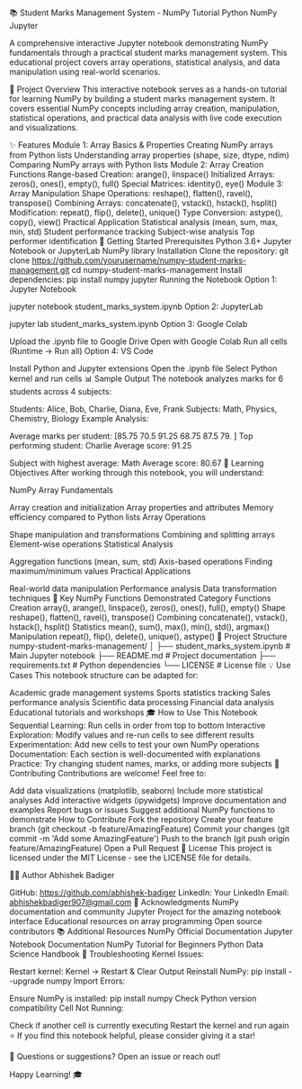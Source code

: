 📚 Student Marks Management System - NumPy Tutorial
Python NumPy Jupyter

A comprehensive interactive Jupyter notebook demonstrating NumPy fundamentals through a practical student marks management system. This educational project covers array operations, statistical analysis, and data manipulation using real-world scenarios.

🎯 Project Overview
This interactive notebook serves as a hands-on tutorial for learning NumPy by building a student marks management system. It covers essential NumPy concepts including array creation, manipulation, statistical operations, and practical data analysis with live code execution and visualizations.

✨ Features
Module 1: Array Basics & Properties
Creating NumPy arrays from Python lists
Understanding array properties (shape, size, dtype, ndim)
Comparing NumPy arrays with Python lists
Module 2: Array Creation Functions
Range-based Creation: arange(), linspace()
Initialized Arrays: zeros(), ones(), empty(), full()
Special Matrices: identity(), eye()
Module 3: Array Manipulation
Shape Operations: reshape(), flatten(), ravel(), transpose()
Combining Arrays: concatenate(), vstack(), hstack(), hsplit()
Modification: repeat(), flip(), delete(), unique()
Type Conversion: astype(), copy(), view()
Practical Application
Statistical analysis (mean, sum, max, min, std)
Student performance tracking
Subject-wise analysis
Top performer identification
🚀 Getting Started
Prerequisites
Python 3.6+
Jupyter Notebook or JupyterLab
NumPy library
Installation
Clone the repository:
git clone https://github.com/yourusername/numpy-student-marks-management.git
cd numpy-student-marks-management
Install dependencies:
pip install numpy jupyter
Running the Notebook
Option 1: Jupyter Notebook

jupyter notebook student_marks_system.ipynb
Option 2: JupyterLab

jupyter lab student_marks_system.ipynb
Option 3: Google Colab

Upload the .ipynb file to Google Drive
Open with Google Colab
Run all cells (Runtime → Run all)
Option 4: VS Code

Install Python and Jupyter extensions
Open the .ipynb file
Select Python kernel and run cells
📊 Sample Output
The notebook analyzes marks for 6 students across 4 subjects:

Students: Alice, Bob, Charlie, Diana, Eve, Frank
Subjects: Math, Physics, Chemistry, Biology
Example Analysis:

Average marks per student: [85.75 70.5  91.25 68.75 87.5  79.  ]
Top performing student: Charlie
Average score: 91.25

Subject with highest average: Math
Average score: 80.67
📖 Learning Objectives
After working through this notebook, you will understand:

NumPy Array Fundamentals

Array creation and initialization
Array properties and attributes
Memory efficiency compared to Python lists
Array Operations

Shape manipulation and transformations
Combining and splitting arrays
Element-wise operations
Statistical Analysis

Aggregation functions (mean, sum, std)
Axis-based operations
Finding maximum/minimum values
Practical Applications

Real-world data manipulation
Performance analysis
Data transformation techniques
🔧 Key NumPy Functions Demonstrated
Category	Functions
Creation	array(), arange(), linspace(), zeros(), ones(), full(), empty()
Shape	reshape(), flatten(), ravel(), transpose()
Combining	concatenate(), vstack(), hstack(), hsplit()
Statistics	mean(), sum(), max(), min(), std(), argmax()
Manipulation	repeat(), flip(), delete(), unique(), astype()
📁 Project Structure
numpy-student-marks-management/
│
├── student_marks_system.ipynb    # Main Jupyter notebook
├── README.md                      # Project documentation
├── requirements.txt               # Python dependencies
└── LICENSE                        # License file
💡 Use Cases
This notebook structure can be adapted for:

Academic grade management systems
Sports statistics tracking
Sales performance analysis
Scientific data processing
Financial data analysis
Educational tutorials and workshops
🎓 How to Use This Notebook
Sequential Learning: Run cells in order from top to bottom
Interactive Exploration: Modify values and re-run cells to see different results
Experimentation: Add new cells to test your own NumPy operations
Documentation: Each section is well-documented with explanations
Practice: Try changing student names, marks, or adding more subjects
🤝 Contributing
Contributions are welcome! Feel free to:

Add data visualizations (matplotlib, seaborn)
Include more statistical analyses
Add interactive widgets (ipywidgets)
Improve documentation and examples
Report bugs or issues
Suggest additional NumPy functions to demonstrate
How to Contribute
Fork the repository
Create your feature branch (git checkout -b feature/AmazingFeature)
Commit your changes (git commit -m 'Add some AmazingFeature')
Push to the branch (git push origin feature/AmazingFeature)
Open a Pull Request
📝 License
This project is licensed under the MIT License - see the LICENSE file for details.

👨‍💻 Author Abhishek Badiger

GitHub: https://github.com/abhishek-badiger
LinkedIn: Your LinkedIn
Email: abhishekbadiger907@gmail.com
🙏 Acknowledgments
NumPy documentation and community
Jupyter Project for the amazing notebook interface
Educational resources on array programming
Open source contributors
📚 Additional Resources
NumPy Official Documentation
Jupyter Notebook Documentation
NumPy Tutorial for Beginners
Python Data Science Handbook
🐛 Troubleshooting
Kernel Issues:

Restart kernel: Kernel → Restart & Clear Output
Reinstall NumPy: pip install --upgrade numpy
Import Errors:

Ensure NumPy is installed: pip install numpy
Check Python version compatibility
Cell Not Running:

Check if another cell is currently executing
Restart the kernel and run again
⭐ If you find this notebook helpful, please consider giving it a star!

📧 Questions or suggestions? Open an issue or reach out!

Happy Learning! 🎓
